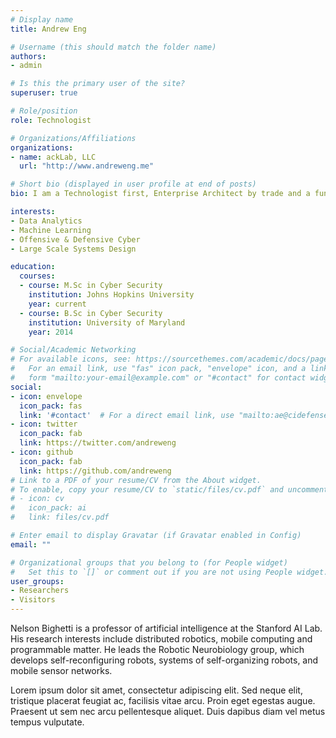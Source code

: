 ```yaml
---
# Display name
title: Andrew Eng

# Username (this should match the folder name)
authors:
- admin

# Is this the primary user of the site?
superuser: true

# Role/position
role: Technologist

# Organizations/Affiliations
organizations:
- name: ackLab, LLC
  url: "http://www.andreweng.me"

# Short bio (displayed in user profile at end of posts)
bio: I am a Technologist first, Enterprise Architect by trade and a functional Engineer within Networking, Systems, and Cyber Security domains.  I like to find problems people don't notice and build solutions that correct it. 

interests:
- Data Analytics
- Machine Learning
- Offensive & Defensive Cyber
- Large Scale Systems Design

education:
  courses:
  - course: M.Sc in Cyber Security
    institution: Johns Hopkins University
    year: current
  - course: B.Sc in Cyber Security
    institution: University of Maryland
    year: 2014

# Social/Academic Networking
# For available icons, see: https://sourcethemes.com/academic/docs/page-builder/#icons
#   For an email link, use "fas" icon pack, "envelope" icon, and a link in the
#   form "mailto:your-email@example.com" or "#contact" for contact widget.
social:
- icon: envelope
  icon_pack: fas
  link: '#contact'  # For a direct email link, use "mailto:ae@cidefense.net".
- icon: twitter
  icon_pack: fab
  link: https://twitter.com/andreweng
- icon: github
  icon_pack: fab
  link: https://github.com/andreweng
# Link to a PDF of your resume/CV from the About widget.
# To enable, copy your resume/CV to `static/files/cv.pdf` and uncomment the lines below.
# - icon: cv
#   icon_pack: ai
#   link: files/cv.pdf

# Enter email to display Gravatar (if Gravatar enabled in Config)
email: ""

# Organizational groups that you belong to (for People widget)
#   Set this to `[]` or comment out if you are not using People widget.
user_groups:
- Researchers
- Visitors
---
```


Nelson Bighetti is a professor of artificial intelligence at the Stanford AI Lab. His research interests include distributed robotics, mobile computing and programmable matter. He leads the Robotic Neurobiology group, which develops self-reconfiguring robots, systems of self-organizing robots, and mobile sensor networks.

Lorem ipsum dolor sit amet, consectetur adipiscing elit. Sed neque elit, tristique placerat feugiat ac, facilisis vitae arcu. Proin eget egestas augue. Praesent ut sem nec arcu pellentesque aliquet. Duis dapibus diam vel metus tempus vulputate.
